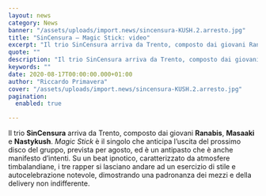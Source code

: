 ```yaml
---
layout: news
category: News
banner: "/assets/uploads/import.news/sincensura-KUSH.2.arresto.jpg"
title: "SinCensura – Magic Stick: video"
excerpt: "Il trio SinCensura arriva da Trento, composto dai giovani Ranabis, Masaaki e Nastykush. Magic Stick è il singolo che anticipa l’uscita del prossimo disco del gruppo, prevista per agosto, ed è un antipasto che è anche manifesto d’intenti. Su un beat ipnotico, caratterizzato da atmosfere timbalandiane, i tre rapper si lasciano andare ad un esercizio di [&hellip"
quote: ""
description: "Il trio SinCensura arriva da Trento, composto dai giovani Ranabis, Masaaki e Nastykush. Magic Stick è il singolo che anticipa l’uscita del prossimo disco del gruppo, prevista per agosto, ed è un antipasto che è anche manifesto d’intenti. Su un beat ipnotico, caratterizzato da atmosfere timbalandiane, i tre rapper si lasciano andare ad un esercizio di [&hellip"
keywords: ""
date: 2020-08-17T00:00:00.000+01:00
author: "Riccardo Primavera"
cover: "/assets/uploads/import.news/sincensura-KUSH.2.arresto.jpg"
pagination:
  enabled: true

---
```


Il trio **SinCensura** arriva da Trento, composto dai giovani **Ranabis**, **Masaaki** e **Nastykush**. _Magic Stick_ è il singolo che anticipa l’uscita del prossimo disco del gruppo, prevista per agosto, ed è un antipasto che è anche manifesto d’intenti. Su un beat ipnotico, caratterizzato da atmosfere timbalandiane, i tre rapper si lasciano andare ad un esercizio di stile e autocelebrazione notevole, dimostrando una padronanza dei mezzi e della delivery non indifferente.